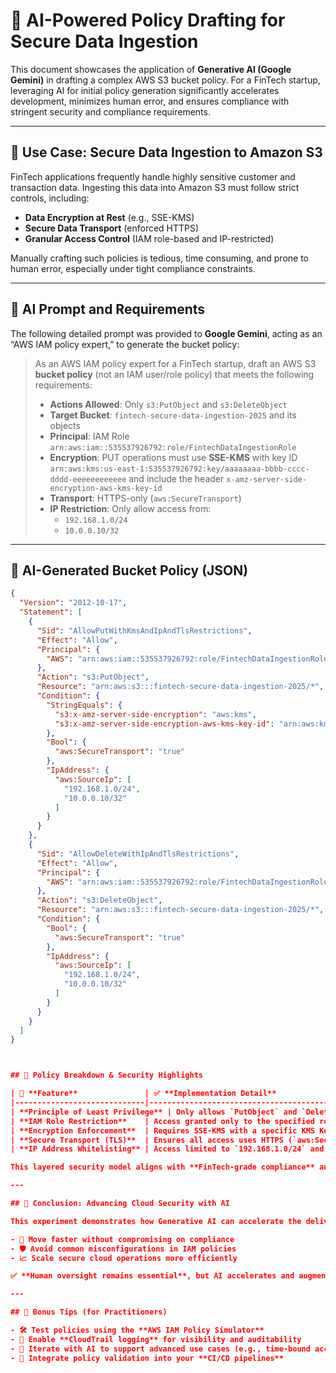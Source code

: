 # 🔐 AI-Powered Policy Drafting for Secure Data Ingestion

This document showcases the application of **Generative AI (Google Gemini)** in drafting a complex AWS S3 bucket policy. For a FinTech startup, leveraging AI for initial policy generation significantly accelerates development, minimizes human error, and ensures compliance with stringent security and compliance requirements.

---

## 🎯 Use Case: Secure Data Ingestion to Amazon S3

FinTech applications frequently handle highly sensitive customer and transaction data. Ingesting this data into Amazon S3 must follow strict controls, including:

- **Data Encryption at Rest** (e.g., SSE-KMS)  
- **Secure Data Transport** (enforced HTTPS)  
- **Granular Access Control** (IAM role-based and IP-restricted)  

Manually crafting such policies is tedious, time consuming, and prone to human error, especially under tight compliance constraints.

---

## 🤖 AI Prompt and Requirements

The following detailed prompt was provided to **Google Gemini**, acting as an “AWS IAM policy expert,” to generate the bucket policy:

> As an AWS IAM policy expert for a FinTech startup, draft an AWS S3 **bucket policy** (not an IAM user/role policy) that meets the following requirements:
>
> - **Actions Allowed**: Only `s3:PutObject` and `s3:DeleteObject`  
> - **Target Bucket**: `fintech-secure-data-ingestion-2025` and its objects  
> - **Principal**: IAM Role `arn:aws:iam::535537926792:role/FintechDataIngestionRole`  
> - **Encryption**: PUT operations must use **SSE-KMS** with key ID `arn:aws:kms:us-east-1:535537926792:key/aaaaaaaa-bbbb-cccc-dddd-eeeeeeeeeeee` and include the header `x-amz-server-side-encryption-aws-kms-key-id`  
> - **Transport**: HTTPS-only (`aws:SecureTransport`)  
> - **IP Restriction**: Only allow access from:  
>   - `192.168.1.0/24`  
>   - `10.0.0.10/32`

---

## 📄 AI-Generated Bucket Policy (JSON)

```json
{
  "Version": "2012-10-17",
  "Statement": [
    {
      "Sid": "AllowPutWithKmsAndIpAndTlsRestrictions",
      "Effect": "Allow",
      "Principal": {
        "AWS": "arn:aws:iam::535537926792:role/FintechDataIngestionRole"
      },
      "Action": "s3:PutObject",
      "Resource": "arn:aws:s3:::fintech-secure-data-ingestion-2025/*",
      "Condition": {
        "StringEquals": {
          "s3:x-amz-server-side-encryption": "aws:kms",
          "s3:x-amz-server-side-encryption-aws-kms-key-id": "arn:aws:kms:us-east-1:535537926792:key/aaaaaaaa-bbbb-cccc-dddd-eeeeeeeeeeee"
        },
        "Bool": {
          "aws:SecureTransport": "true"
        },
        "IpAddress": {
          "aws:SourceIp": [
            "192.168.1.0/24",
            "10.0.0.10/32"
          ]
        }
      }
    },
    {
      "Sid": "AllowDeleteWithIpAndTlsRestrictions",
      "Effect": "Allow",
      "Principal": {
        "AWS": "arn:aws:iam::535537926792:role/FintechDataIngestionRole"
      },
      "Action": "s3:DeleteObject",
      "Resource": "arn:aws:s3:::fintech-secure-data-ingestion-2025/*",
      "Condition": {
        "Bool": {
          "aws:SecureTransport": "true"
        },
        "IpAddress": {
          "aws:SourceIp": [
            "192.168.1.0/24",
            "10.0.0.10/32"
          ]
        }
      }
    }
  ]
}



## 🔎 Policy Breakdown & Security Highlights

| 🔐 **Feature**               | ✅ **Implementation Detail**                                                                 |
|-----------------------------|-----------------------------------------------------------------------------------------------|
| **Principle of Least Privilege** | Only allows `PutObject` and `DeleteObject`; no wildcard permissions                     |
| **IAM Role Restriction**    | Access granted only to the specified role `FintechDataIngestionRole`                         |
| **Encryption Enforcement**  | Requires SSE-KMS with a specific KMS Key ID for uploads                                       |
| **Secure Transport (TLS)**  | Ensures all access uses HTTPS (`aws:SecureTransport = true`)                                  |
| **IP Address Whitelisting** | Access limited to `192.168.1.0/24` and `10.0.0.10/32` for defense-in-depth                     |

This layered security model aligns with **FinTech-grade compliance** and minimizes attack surfaces.

---

## 🚀 Conclusion: Advancing Cloud Security with AI

This experiment demonstrates how Generative AI can accelerate the delivery of highly secure, production-ready cloud configurations. By treating AI like a **cloud security co-pilot**, startups can:

- 🚀 Move faster without compromising on compliance  
- 🛡️ Avoid common misconfigurations in IAM policies  
- 📈 Scale secure cloud operations more efficiently  

✅ **Human oversight remains essential**, but AI accelerates and augments secure cloud engineering.

---

## 🧠 Bonus Tips (for Practitioners)

- 🛠️ Test policies using the **AWS IAM Policy Simulator**  
- 📜 Enable **CloudTrail logging** for visibility and auditability  
- 🔁 Iterate with AI to support advanced use cases (e.g., time-bound access, access logging)  
- 🧪 Integrate policy validation into your **CI/CD pipelines**

